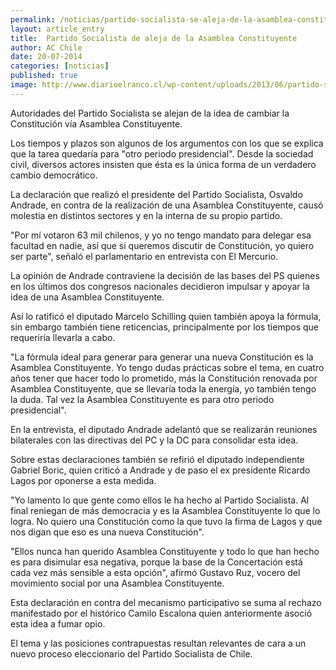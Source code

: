 ```yaml
---
permalink: /noticias/partido-socialista-se-aleja-de-la-asamblea-constituyente.html
layout: article_entry
title:  Partido Socialista de aleja de la Asamblea Constituyente
author: AC Chile
date: 20-07-2014
categories: [noticias]
published: true
image: http://www.diarioelranco.cl/wp-content/uploads/2013/06/partido-socialista-logotipo.jpg
---
```


Autoridades del Partido Socialista se alejan de la idea de cambiar la Constitución vía Asamblea Constituyente. 

Los tiempos y plazos son algunos de los argumentos con los que se explica que la tarea quedaría para "otro periodo presidencial". Desde la sociedad civil, diversos actores insisten que ésta es la única forma de un verdadero cambio democrático.

La declaración que realizó el presidente del Partido Socialista, Osvaldo Andrade, en contra de la realización de una Asamblea Constituyente, causó molestia en distintos sectores y en la interna de su propio partido.

"Por mí votaron 63 mil chilenos, y yo no tengo mandato para delegar esa facultad en nadie, así que si queremos discutir de Constitución, yo quiero ser parte", señaló el parlamentario en entrevista con El Mercurio.

La opinión de Andrade contraviene la decisión de las bases del PS quienes en los últimos dos congresos nacionales decidieron impulsar y apoyar la idea de una Asamblea Constituyente.

Así lo ratificó el diputado Marcelo Schilling quien también apoya la fórmula, sin embargo también tiene reticencias, principalmente por los tiempos que requeriría llevarla a cabo.

"La fórmula ideal para generar para generar una nueva Constitución es la Asamblea Constituyente. Yo tengo dudas prácticas sobre el tema, en cuatro años tener que hacer todo lo prometido, más la Constitución renovada por Asamblea Constituyente, que se llevaría toda la energía, yo también tengo la duda. Tal vez la Asamblea Constituyente es para otro periodo presidencial".

En la entrevista, el diputado Andrade adelantó que se realizarán reuniones bilaterales con las directivas del PC y la DC para consolidar esta idea.

Sobre estas declaraciones también se refirió el diputado independiente Gabriel Boric, quien criticó a Andrade y de paso el ex presidente Ricardo Lagos por oponerse a esta medida.

"Yo lamento lo que gente como ellos le ha hecho al Partido Socialista. Al final reniegan de más democracia y es la Asamblea Constituyente lo que lo logra. No quiero una Constitución como la que tuvo la firma de Lagos y que nos digan que eso es una nueva Constitución".

"Ellos nunca han querido Asamblea Constituyente y todo lo que han hecho es para disimular esa negativa, porque la base de la Concertación está cada vez más sensible a esta opción", afirmó Gustavo Ruz, vocero del movimiento social por una Asamblea Constituyente.

Esta declaración en contra del mecanismo participativo se suma al rechazo manifestado por el histórico Camilo Escalona quien anteriormente asoció esta idea a fumar opio.

El tema y las posiciones contrapuestas resultan relevantes de cara a un nuevo proceso eleccionario del Partido Socialista de Chile.
